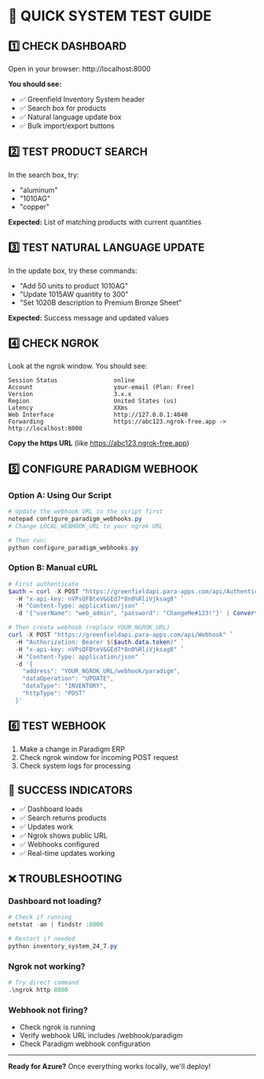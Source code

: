 # 🧪 **QUICK SYSTEM TEST GUIDE**

## **1️⃣ CHECK DASHBOARD**
Open in your browser: http://localhost:8000

**You should see:**
- ✅ Greenfield Inventory System header
- ✅ Search box for products
- ✅ Natural language update box
- ✅ Bulk import/export buttons

## **2️⃣ TEST PRODUCT SEARCH**
In the search box, try:
- "aluminum"
- "1010AG"
- "copper"

**Expected:** List of matching products with current quantities

## **3️⃣ TEST NATURAL LANGUAGE UPDATE**
In the update box, try these commands:
- "Add 50 units to product 1010AG"
- "Update 1015AW quantity to 300"
- "Set 1020B description to Premium Bronze Sheet"

**Expected:** Success message and updated values

## **4️⃣ CHECK NGROK**
Look at the ngrok window. You should see:
```
Session Status                online
Account                       your-email (Plan: Free)
Version                       3.x.x
Region                        United States (us)
Latency                       XXms
Web Interface                 http://127.0.0.1:4040
Forwarding                    https://abc123.ngrok-free.app -> http://localhost:8000
```

**Copy the https URL** (like https://abc123.ngrok-free.app)

## **5️⃣ CONFIGURE PARADIGM WEBHOOK**

### **Option A: Using Our Script**
```powershell
# Update the webhook URL in the script first
notepad configure_paradigm_webhooks.py
# Change LOCAL_WEBHOOK_URL to your ngrok URL

# Then run:
python configure_paradigm_webhooks.py
```

### **Option B: Manual cURL**
```powershell
# First authenticate
$auth = curl -X POST "https://greenfieldapi.para-apps.com/api/Authenticate" `
  -H "x-api-key: nVPsQFBteV&GEd7*8n0%RliVjksag8" `
  -H "Content-Type: application/json" `
  -d '{"userName": "web_admin", "password": "ChangeMe#123!"}' | ConvertFrom-Json

# Then create webhook (replace YOUR_NGROK_URL)
curl -X POST "https://greenfieldapi.para-apps.com/api/Webhook" `
  -H "Authorization: Bearer $($auth.data.token)" `
  -H "x-api-key: nVPsQFBteV&GEd7*8n0%RliVjksag8" `
  -H "Content-Type: application/json" `
  -d '{
    "address": "YOUR_NGROK_URL/webhook/paradigm",
    "dataOperation": "UPDATE",
    "dataType": "INVENTORY",
    "httpType": "POST"
  }'
```

## **6️⃣ TEST WEBHOOK**
1. Make a change in Paradigm ERP
2. Check ngrok window for incoming POST request
3. Check system logs for processing

## **🎯 SUCCESS INDICATORS**
- ✅ Dashboard loads
- ✅ Search returns products
- ✅ Updates work
- ✅ Ngrok shows public URL
- ✅ Webhooks configured
- ✅ Real-time updates working

## **❌ TROUBLESHOOTING**

### **Dashboard not loading?**
```powershell
# Check if running
netstat -an | findstr :8000

# Restart if needed
python inventory_system_24_7.py
```

### **Ngrok not working?**
```powershell
# Try direct command
.\ngrok http 8000
```

### **Webhook not firing?**
- Check ngrok is running
- Verify webhook URL includes /webhook/paradigm
- Check Paradigm webhook configuration

---

**Ready for Azure?** Once everything works locally, we'll deploy!